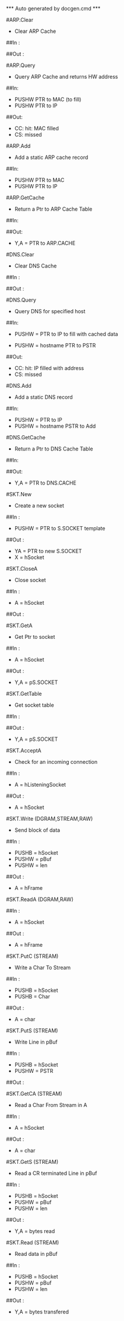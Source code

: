 *** Auto generated by docgen.cmd ***  

#ARP.Clear
+ Clear ARP Cache

##In : 

##Out : 

#ARP.Query
+ Query ARP Cache and returns HW address

##In:
+ PUSHW PTR to MAC (to fill)
+ PUSHW PTR to IP

##Out:
+ CC: hit: MAC filled
+ CS: missed 

#ARP.Add
+ Add a static ARP cache record

##In:
+ PUSHW PTR to MAC
+ PUSHW PTR to IP

#ARP.GetCache
+ Return a Ptr to ARP Cache Table

##In:

##Out:
 + Y,A = PTR to ARP.CACHE

#DNS.Clear
+ Clear DNS Cache

##In : 

##Out : 

#DNS.Query
+ Query DNS for specified host

##In:
 + PUSHW = PTR to IP to fill with cached data
*	PUSHW = hostname PTR to PSTR 

##Out:
 + CC: hit: IP filled with address
 + CS: missed 

#DNS.Add
+ Add a static DNS record

##In:
+ PUSHW = PTR to IP
+ PUSHW = hostname PSTR to Add

#DNS.GetCache
+ Return a Ptr to DNS Cache Table

##In:

##Out:
 + Y,A = PTR to DNS.CACHE

#SKT.New
+ Create a new socket

##In : 
+ PUSHW = PTR to S.SOCKET template

##Out : 
+ YA = PTR to new S.SOCKET
+ X = hSocket

#SKT.CloseA
+ Close socket

##In : 
+ A = hSocket

##Out : 

#SKT.GetA
+ Get Ptr to socket

##In : 
+ A = hSocket

##Out : 
+ Y,A = pS.SOCKET

#SKT.GetTable
+ Get socket table

##In : 

##Out : 
+ Y,A = pS.SOCKET

#SKT.AcceptA
+ Check for an incoming connection

##In : 
+ A = hListeningSocket

##Out : 
+ A = hSocket

#SKT.Write (DGRAM,STREAM,RAW)
+ Send block of data

##In : 
+ PUSHB = hSocket
+ PUSHW = pBuf
+ PUSHW = len

##Out : 
+ A = hFrame

#SKT.ReadA (DGRAM,RAW)

##In : 
+ A = hSocket

##Out : 
+ A = hFrame

#SKT.PutC (STREAM)
+ Write a Char To Stream

##In : 
+ PUSHB = hSocket
+ PUSHB = Char

##Out : 
+ A = char

#SKT.PutS (STREAM)
+ Write Line in pBuf

##In : 
+ PUSHB = hSocket
+ PUSHW = PSTR

##Out :

#SKT.GetCA (STREAM)
+ Read a Char From Stream in A

##In : 
+ A = hSocket

##Out : 
+ A = char

#SKT.GetS (STREAM)
+ Read a CR terminated Line in pBuf

##In : 
+ PUSHB = hSocket
+ PUSHW = pBuf
+ PUSHW = len

##Out :
+ Y,A = bytes read

#SKT.Read (STREAM)
+ Read data in pBuf

##In : 
+ PUSHB = hSocket
+ PUSHW = pBuf
+ PUSHW = len

##Out :
+ Y,A = bytes transfered
